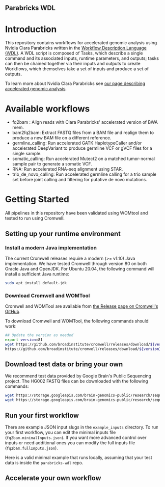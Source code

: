 Parabricks WDL
-----------------------

# Introduction
This repository contains workflows for accelerated genomic analysis using Nvidia Clara Parabricks
written in the [Workflow Description Language (WDL)](https://github.com/openwdl/wdl). A WDL script is
composed of Tasks, which describe a single command and its associated inputs, runtime parameters, and
outputs; tasks can then be chained together via their inputs and outputs to create Workflows, which themselves
take a set of inputs and produce a set of outputs.

To learn more about Nvidia Clara Parabricks see [our page describing accelerated genomic analysis](https://www.nvidia.com/en-us/clara/genomics/).

# Available workflows
 - fq2bam : Align reads with Clara Parabricks' accelerated version of BWA mem.
 - bam2fq2bam: Extract FASTQ files from a BAM file and realign them to produce a new BAM file on a different reference.
 - germline_calling: Run accelerated GATK HaplotypeCaller and/or accelerated DeepVariant to produce germline VCF or gVCF files for a single sample.
 - somatic_calling: Run accelerated Mutect2 on a matched tumor-normal sample pair to generate a somatic VCF.
 - RNA: Run accelerated RNA-seq alignment using STAR.
 - trio_de_novo_calling: Run accelerated germline calling for a trio sample set before joint calling and filtering for putative de novo mutations.

# Getting Started
All pipelines in this repository have been validated using WOMtool and tested to run using Cromwell.

## Setting up your runtime environment
### Install a modern Java implementation
The current Cromwell releases require a modern (>= v1.10) Java implementation. We have tested Cromwell through version
80 on both Oracle Java and OpenJDK. For Ubuntu 20.04, the following command will install a sufficient Java runtime:

```bash
sudo apt install default-jdk
```

### Download Cromwell and WOMTool
Cromwell and WOMTool are available from [the Release page on Cromwell's GitHub](https://github.com/broadinstitute/cromwell/releases).

To download Cromwell and WOMTool, the following commands should work:

```bash
## Update the version as needed
export version=81
wget https://github.com/broadinstitute/cromwell/releases/download/${version}/cromwell-${version}.jar
https://github.com/broadinstitute/cromwell/releases/download/${version}/womtool-${version}.jar
```

## Download test data or bring your own
We recommend test data provided by Google Brain's Public Sequencing project. The HG002 FASTQ files
can be downloaded with the following commands:

```bash
wget https://storage.googleapis.com/brain-genomics-public/research/sequencing/fastq/hiseqx/wgs_pcr_free/30x/HG002.hiseqx.pcr-free.30x.R1.fastq.gz
wget https://storage.googleapis.com/brain-genomics-public/research/sequencing/fastq/hiseqx/wgs_pcr_free/30x/HG002.hiseqx.pcr-free.30x.R2.fastq.gz
```

## Run your first workflow
There are example JSON input slugs in the `example_inputs` directory. To run your first workflow, you can edit the minimal inputs file (`fq2bam.minimalInputs.json`). If you want
more advanced control over inputs or need additional ones you can modify the full inputs file (`fq2bam.fullInputs.json`).

Here is a valid minimal example that runs locally, assuming that your test data is inside the `parabricks-wdl` repo.

## Accelerate your own workflow